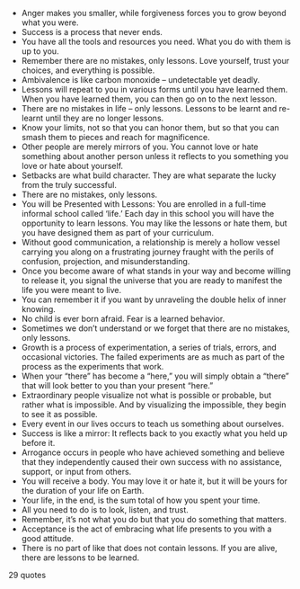  - Anger makes you smaller, while forgiveness forces you to grow beyond what you were.
 - Success is a process that never ends.
 - You have all the tools and resources you need. What you do with them is up to you.
 - Remember there are no mistakes, only lessons. Love yourself, trust your choices, and everything is possible.
 - Ambivalence is like carbon monoxide – undetectable yet deadly.
 - Lessons will repeat to you in various forms until you have learned them. When you have learned them, you can then go on to the next lesson.
 - There are no mistakes in life – only lessons. Lessons to be learnt and re-learnt until they are no longer lessons.
 - Know your limits, not so that you can honor them, but so that you can smash them to pieces and reach for magnificence.
 - Other people are merely mirrors of you. You cannot love or hate something about another person unless it reflects to you something you love or hate about yourself.
 - Setbacks are what build character. They are what separate the lucky from the truly successful.
 - There are no mistakes, only lessons.
 - You will be Presented with Lessons: You are enrolled in a full-time informal school called ‘life.’ Each day in this school you will have the opportunity to learn lessons. You may like the lessons or hate them, but you have designed them as part of your curriculum.
 - Without good communication, a relationship is merely a hollow vessel carrying you along on a frustrating journey fraught with the perils of confusion, projection, and misunderstanding.
 - Once you become aware of what stands in your way and become willing to release it, you signal the universe that you are ready to manifest the life you were meant to live.
 - You can remember it if you want by unraveling the double helix of inner knowing.
 - No child is ever born afraid. Fear is a learned behavior.
 - Sometimes we don’t understand or we forget that there are no mistakes, only lessons.
 - Growth is a process of experimentation, a series of trials, errors, and occasional victories. The failed experiments are as much as part of the process as the experiments that work.
 - When your “there” has become a “here,” you will simply obtain a “there” that will look better to you than your present “here.”
 - Extraordinary people visualize not what is possible or probable, but rather what is impossible. And by visualizing the impossible, they begin to see it as possible.
 - Every event in our lives occurs to teach us something about ourselves.
 - Success is like a mirror: It reflects back to you exactly what you held up before it.
 - Arrogance occurs in people who have achieved something and believe that they independently caused their own success with no assistance, support, or input from others.
 - You will receive a body. You may love it or hate it, but it will be yours for the duration of your life on Earth.
 - Your life, in the end, is the sum total of how you spent your time.
 - All you need to do is to look, listen, and trust.
 - Remember, it’s not what you do but that you do something that matters.
 - Acceptance is the act of embracing what life presents to you with a good attitude.
 - There is no part of like that does not contain lessons. If you are alive, there are lessons to be learned.

29 quotes